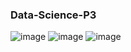 ### Data-Science-P3
![image](https://user-images.githubusercontent.com/37068938/114171530-b04b3500-9934-11eb-8781-1331446019f7.png)
![image](https://user-images.githubusercontent.com/37068938/116997953-cce14f80-acdd-11eb-9e77-1423b171c6a9.png)
![image](https://user-images.githubusercontent.com/37068938/116997848-9f94a180-acdd-11eb-847e-361c2bd2a9cc.png)

